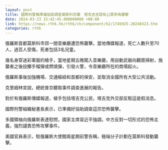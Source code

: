 ```yaml
---
layout: post
title: 國際刑警稱準備協助調查莫斯科恐襲　塔克吉否認有公眾參與襲擊
date: 2024-03-23 15:42:45.000000000 +08:00
link: https://news.rthk.hk/rthk/ch/component/k2/1745925-20240323.htm
categories: rthk
---
```


俄羅斯首都莫斯科市郊一間音樂廳遭恐怖襲擊。當地傳媒報道，死亡人數升至70人，過百人受傷，死者包括3名兒童。

幾名身穿迷彩軍服的槍手，當地星期五晚闖入音樂廳，用自動武器向觀眾掃射，施襲者之後投擲手榴彈或燃燒彈，引發火警，令音樂廳所在的商場起火。

俄羅斯事後加強機場、交通樞紐和首都的保安，並取消全國所有大型公共活動。

克里姆林宮說，總統普京聽取事件調查進展的報告。

對於有俄羅斯傳媒報道，槍手包括塔吉克公民，塔吉克外交部反駁這是假消息。

國際刑警組織秘書長表示，已準備好協助調查這宗恐怖襲擊。

多國領袖向俄羅斯表達慰問，國家主席習近平強調，中方反對一切形式的恐怖主義，強烈譴責恐怖攻擊事件。

美國官員表示，駐俄羅斯大使館兩星期前警告稱，極端分子計劃在莫斯科發動襲擊。
